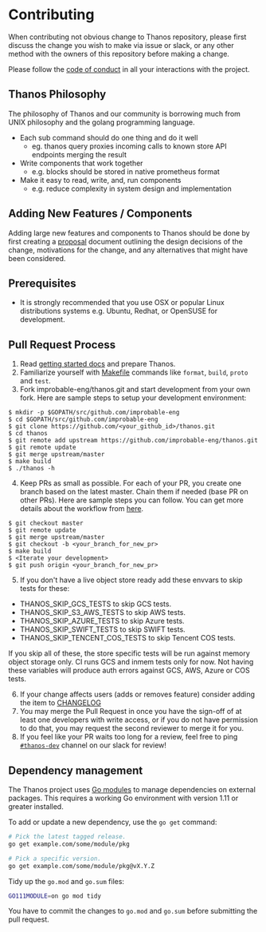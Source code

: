 # Contributing

When contributing not obvious change to Thanos repository, please first
discuss the change you wish to make via issue or slack, or any other
method with the owners of this repository before making a change.

Please follow the [code of conduct](CODE_OF_CONDUCT.md) in all your interactions with the project.

## Thanos Philosophy

The philosophy of Thanos and our community is borrowing much from UNIX philosophy and the golang programming language.

* Each sub command should do one thing and do it well
  * eg. thanos query proxies incoming calls to known store API endpoints merging the result
* Write components that work together
  * e.g. blocks should be stored in native prometheus format
* Make it easy to read, write, and, run components
  * e.g. reduce complexity in system design and implementation  

## Adding New Features / Components

Adding large new features and components to Thanos should be done by first creating a [proposal](docs/proposals) document outlining the design decisions of the change, motivations for the change, and any alternatives that might have been considered.

## Prerequisites

* It is strongly recommended that you use OSX or popular Linux distributions systems e.g. Ubuntu, Redhat, or OpenSUSE for development.

## Pull Request Process

1. Read [getting started docs](docs/getting_started.md) and prepare Thanos.
2. Familiarize yourself with [Makefile](Makefile) commands like `format`, `build`, `proto` and `test`.
3. Fork improbable-eng/thanos.git and start development from your own fork. Here are sample steps to setup your development environment:
```console
$ mkdir -p $GOPATH/src/github.com/improbable-eng
$ cd $GOPATH/src/github.com/improbable-eng
$ git clone https://github.com/<your_github_id>/thanos.git
$ cd thanos
$ git remote add upstream https://github.com/improbable-eng/thanos.git
$ git remote update
$ git merge upstream/master
$ make build
$ ./thanos -h
```
4. Keep PRs as small as possible. For each of your PR, you create one branch based on the latest master. Chain them if needed (base PR on other PRs). Here are sample steps you can follow. You can get more details about the workflow from [here](https://gist.github.com/Chaser324/ce0505fbed06b947d962).
```console
$ git checkout master
$ git remote update
$ git merge upstream/master
$ git checkout -b <your_branch_for_new_pr>
$ make build
$ <Iterate your development>
$ git push origin <your_branch_for_new_pr>
```
5. If you don't have a live object store ready add these envvars to skip tests for these:
- THANOS_SKIP_GCS_TESTS to skip GCS tests.
- THANOS_SKIP_S3_AWS_TESTS to skip AWS tests.
- THANOS_SKIP_AZURE_TESTS to skip Azure tests.
- THANOS_SKIP_SWIFT_TESTS to skip SWIFT tests.
- THANOS_SKIP_TENCENT_COS_TESTS to skip Tencent COS tests.

If you skip all of these, the store specific tests will be run against memory object storage only.
CI runs GCS and inmem tests only for now. Not having these variables will produce auth errors against GCS, AWS, Azure or COS tests.

6. If your change affects users (adds or removes feature) consider adding the item to [CHANGELOG](CHANGELOG.md)
7. You may merge the Pull Request in once you have the sign-off of at least one developers with write access, or if you
   do not have permission to do that, you may request the second reviewer to merge it for you.
8. If you feel like your PR waits too long for a review, feel free to ping [`#thanos-dev`](https://join.slack.com/t/improbable-eng/shared_invite/enQtMzQ1ODcyMzQ5MjM4LWY5ZWZmNGM2ODc5MmViNmQ3ZTA3ZTY3NzQwOTBlMTkzZmIxZTIxODk0OWU3YjZhNWVlNDU3MDlkZGViZjhkMjc) channel on our slack for review!

## Dependency management

The Thanos project uses [Go modules](https://golang.org/cmd/go/#hdr-Modules__module_versions__and_more) to manage dependencies on external packages. This requires a working Go environment with version 1.11 or greater installed.

To add or update a new dependency, use the `go get` command:

```bash
# Pick the latest tagged release.
go get example.com/some/module/pkg

# Pick a specific version.
go get example.com/some/module/pkg@vX.Y.Z
```

Tidy up the `go.mod` and `go.sum` files:

```bash
GO111MODULE=on go mod tidy
```

You have to commit the changes to `go.mod` and `go.sum` before submitting the pull request.
